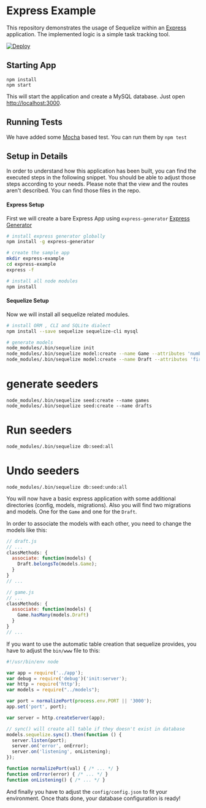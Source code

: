 # Express Example

This repository demonstrates the usage of Sequelize within an [Express](https://expressjs.com) application.
The implemented logic is a simple task tracking tool.

[![Deploy](https://www.herokucdn.com/deploy/button.svg)](https://heroku.com/deploy)

## Starting App

```
npm install
npm start
```

This will start the application and create a MySQL database.
Just open [http://localhost:3000](http://localhost:3000).

## Running Tests

We have added some [Mocha](https://mochajs.org) based test. You can run them by `npm test`


## Setup in Details

In order to understand how this application has been built, you can find the
executed steps in the following snippet. You should be able to adjust those
steps according to your needs. Please note that the view and the routes aren't
described. You can find those files in the repo.

#### Express Setup

First we will create a bare Express App using `express-generator` [Express Generator](https://expressjs.com/en/starter/generator.html)
```bash
# install express generator globally
npm install -g express-generator

# create the sample app
mkdir express-example
cd express-example
express -f

# install all node modules
npm install
```

#### Sequelize Setup

Now we will install all sequelize related modules.

```bash
# install ORM , CLI and SQLite dialect
npm install --save sequelize sequelize-cli mysql

# generate models
node_modules/.bin/sequelize init
node_modules/.bin/sequelize model:create --name Game --attributes 'number:int year:int date:date'
node_modules/.bin/sequelize model:create --name Draft --attributes 'first:int second:int third:int fourth:int fifth:int sixth:int jolly:int star:int'
```

# generate seeders
```
node_modules/.bin/sequelize seed:create --name games
node_modules/.bin/sequelize seed:create --name drafts
```

# Run seeders
```
node_modules/.bin/sequelize db:seed:all
```

# Undo seeders
```
node_modules/.bin/sequelize db:seed:undo:all
```

You will now have a basic express application with some additional directories
(config, models, migrations). Also you will find two migrations and models.
One for the `Game` and one for the `Draft`.

In order to associate the models with each other, you need to change the models
like this:

```js
// draft.js
// ...
classMethods: {
  associate: function(models) {
    Draft.belongsTo(models.Game);
  }
}
// ...
```

```js
// game.js
// ...
classMethods: {
  associate: function(models) {
    Game.hasMany(models.Draft)
  }
}
// ...
```

If you want to use the automatic table creation that sequelize provides,
you have to adjust the `bin/www` file to this:

```js
#!/usr/bin/env node

var app = require('../app');
var debug = require('debug')('init:server');
var http = require('http');
var models = require("../models");

var port = normalizePort(process.env.PORT || '3000');
app.set('port', port);

var server = http.createServer(app);

// sync() will create all table if they doesn't exist in database
models.sequelize.sync().then(function () {
  server.listen(port);
  server.on('error', onError);
  server.on('listening', onListening);
});

function normalizePort(val) { /* ... */ }
function onError(error) { /* ... */ }
function onListening() { /* ... */ }
```

And finally you have to adjust the `config/config.json` to fit your environment.
Once thats done, your database configuration is ready!
